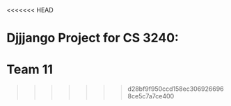 <<<<<<< HEAD
# Djjjango Project for CS 3240:
# Team 11

>>>>>>> d28bf9f950ccd158ec3069266968ce5c7a7ce400
